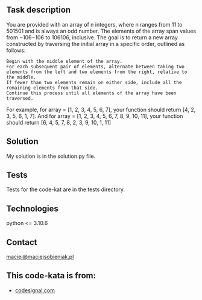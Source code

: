 ## Task description
You are provided with an array of n integers, where n ranges from 11 to 501501 and is always an odd number. The elements of the array span values from −106−106 to 106106, inclusive. The goal is to return a new array constructed by traversing the initial array in a specific order, outlined as follows:

    Begin with the middle element of the array.
    For each subsequent pair of elements, alternate between taking two elements from the left and two elements from the right, relative to the middle.
    If fewer than two elements remain on either side, include all the remaining elements from that side.
    Continue this process until all elements of the array have been traversed.

For example, for array = [1, 2, 3, 4, 5, 6, 7], your function should return [4, 2, 3, 5, 6, 1, 7]. And for array = [1, 2, 3, 4, 5, 6, 7, 8, 9, 10, 11], your function should return [6, 4, 5, 7, 8, 2, 3, 9, 10, 1, 11]

## Solution
My solution is in the solution.py file.

## Tests
Tests for the code-kat are in the tests directory.

## Technologies
python <= 3.10.6

## Contact
maciej@maciejsobieniak.pl

## This code-kata is from:
* [codesignal.com](https://codesignal.com) 
